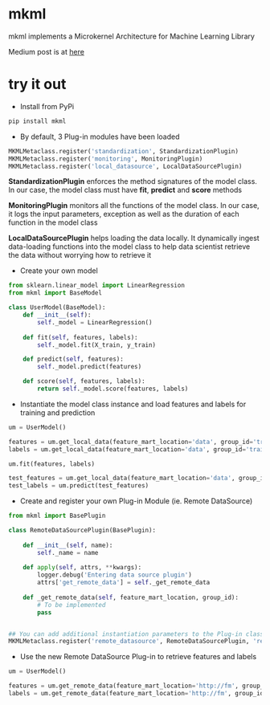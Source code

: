 # mkml

mkml implements a Microkernel Architecture for Machine Learning Library

Medium post is at [here](https://yanhui79.medium.com/microkernel-architecture-for-machine-learning-library-c04b797e0d5f)

# try it out

* Install from PyPi

```python
pip install mkml
```

* By default, 3 Plug-in modules have been loaded

```python
MKMLMetaclass.register('standardization', StandardizationPlugin)
MKMLMetaclass.register('monitoring', MonitoringPlugin)
MKMLMetaclass.register('local_datasource', LocalDataSourcePlugin)
```

**StandardizationPlugin** enforces the method signatures of the model class. In our case, the model class must have **fit**, **predict** and **score** methods

**MonitoringPlugin** monitors all the functions of the model class. In our case, it logs the input parameters, exception as well as the duration of each function in the model class

**LocalDataSourcePlugin** helps loading the data locally. It dynamically ingest data-loading functions into the model class to help data scientist retrieve the data without worrying how to retrieve it

* Create your own model

```python
from sklearn.linear_model import LinearRegression
from mkml import BaseModel

class UserModel(BaseModel):
    def __init__(self):
        self._model = LinearRegression()
        
    def fit(self, features, labels):
        self._model.fit(X_train, y_train)

    def predict(self, features):
        self._model.predict(features)

    def score(self, features, labels):
        return self._model.score(features, labels)
```

* Instantiate the model class instance and load features and labels for training and prediction 
```python
um = UserModel()

features = um.get_local_data(feature_mart_location='data', group_id='train_features')
labels = um.get_local_data(feature_mart_location='data', group_id='train_labels')

um.fit(features, labels)

test_features = um.get_local_data(feature_mart_location='data', group_id='test_features')
test_labels = um.predict(test_features)
```

* Create and register your own Plug-in Module (ie. Remote DataSource)

```python
from mkml import BasePlugin

class RemoteDataSourcePlugin(BasePlugin):
	
    def __init__(self, name):
        self._name = name
    
    def apply(self, attrs, **kwargs):
        logger.debug('Entering data source plugin')
        attrs['get_remote_data'] = self._get_remote_data
    
    def _get_remote_data(self, feature_mart_location, group_id):
        # To be implemented
        pass


## You can add additional instantiation parameters to the Plug-in class as well	
MKMLMetaclass.register('remote_datasource', RemoteDataSourcePlugin, 'remote_ds_plugin')
```

* Use the new Remote DataSource Plug-in to retrieve features and labels

```python
um = UserModel()

features = um.get_remote_data(feature_mart_location='http://fm', group_id='train_features')
labels = um.get_remote_data(feature_mart_location='http://fm', group_id='train_labels')
```
